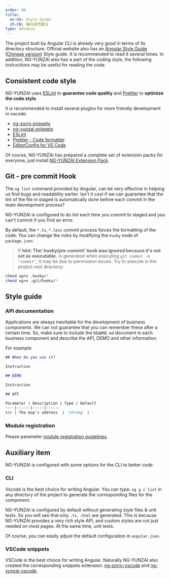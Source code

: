 ```yaml
---
order: 90
title:
  en-US: Style Guide
  zh-CN: 编码规范建议
type: Advance
---
```


The project built by Angular CLI is already very good in terms of its directory structure. Official website also has an [Angular Style Guide](https://angular.io/guide/styleguide) ([Chinese version](https://angular.cn/guide/styleguide)) Style guide. It is recommended to read it several times. In addition, NG-YUNZAI also has a part of the coding style, the following instructions may be useful for reading the code.

## Consistent code style

NG-YUNZAI uses [ESLint](https://eslint.org/) to **guarantee code quality** and [Prettier](https://prettier.io/) to **optimize the code style**.

It is recommended to install several plugins for more friendly development in vscode:

- [ng-zorro snippets](https://marketplace.visualstudio.com/items?itemName=cipchk.ng-zorro-vscode)
- [ng-yunzai snippets](https://marketplace.visualstudio.com/items?itemName=yunzai-bot.ng-yunzai-vscode)
- [ESLint](https://marketplace.visualstudio.com/items?itemName=dbaeumer.vscode-eslint)
- [Prettier - Code formatter](https://marketplace.visualstudio.com/items?itemName=esbenp.prettier-vscode)
- [EditorConfig for VS Code](https://marketplace.visualstudio.com/items?itemName=EditorConfig.EditorConfig)

Of course, NG-YUNZAI has prepared a complete set of extension packs for everyone, just install [NG-YUNZAI Extension Pack](https://marketplace.visualstudio.com/items?itemName=yunzai-bot.ng-yunzai-extension-pack).

## Git - pre commit Hook

The `ng lint` command provided by Angular, can be very effective in helping us find bugs and readability earlier. Isn't it cool if we can guarantee that the lint of the file in staged is automatically done before each commit in the team development process?

NG-YUNZAI is configured to do lint each time you commit to staged and you can't commit if you find an error.

By default, the `*.ts`, `*.less` commit process forces the formatting of the code. You can change the rules by modifying the `husky` node of `package.json`.

> If **hint: The'.husky/pre-commit' hook was ignored because it's not set as executable.** is generated when executing `git commit -m "commit"`, it may be due to permission issues. Try to execute in the project root directory:

```bash
chmod ug+x .husky/*
chmod ug+x .git/hooks/*
```

## Style guide

### API documentation

Applications are always inevitable for the development of business components. We can not guarantee that you can remember these after a certain time. So, make sure to include the `README.md` document in each business component and describe the API, DEMO and other information. 

For example:

```markdown
## When do you use it?

Instruction

## DEMO

Instruction

## API

Parameter | Description | Type | Default
----|------|-----|------
src | The map's address  | `string` | -
```

### Module registration

Please parameter [module registration guidelines](/docs/module).

## Auxiliary item

NG-YUNZAI is configured with some options for the CLI to better code.

### CLI

Vscode is the best choice for writing Angular. You can type: `ng g c list` in any directory of the project to generate the corresponding files for the component.

NG-YUNZAI is configured by default without generating style files & unit tests. So you will see that only `.ts`, `.html` are generated. This is because NG-YUNZAI provides a very rich style API, and custom styles are not just needed on most pages. At the same time, unit tests.

Of course, you can easily adjust the default configuration in `angular.json`.

### VSCode snippets

VSCode is the best choice for writing Angular. Naturally NG-YUNZAI also created the corresponding snippets extension: [ng-zorro-vscode](//marketplace.visualstudio.com/items?itemName=cipchk.ng-zorro-vscode) and [ng-yunzai-vscode](//marketplace.visualstudio.com/items?itemName=yunzai-bot.ng-yunzai-vscode).
